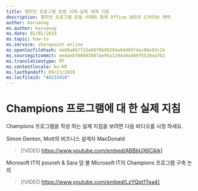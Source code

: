 ```yaml
---
title: 챔피언 프로그램 모범 사례-실제 세계 지침
description: 챔피언 프로그램 모범 사례와 함께 Office 365의 드라이브 채택
author: karuanag
ms.author: karuanag
ms.date: 02/01/2019
ms.topic: how-to
ms.service: sharepoint online
ms.openlocfilehash: 4a86a067f23e68f8b89294a9dd69f4ac06e93c1b
ms.sourcegitcommit: ee4aebf60893887ae95a1294a9ad8975539ea762
ms.translationtype: MT
ms.contentlocale: ko-KR
ms.lasthandoff: 09/23/2020
ms.locfileid: "48233410"
---
```

# <a name="real-world-guidance-for-your-champions-program"></a>Champions 프로그램에 대 한 실제 지침

Champions 프로그램을 작성 하는 실제 지침을 보려면 다음 비디오를 시청 하세요.  

Simon Denton, Mott의 비즈니스 설계자 MacDonald

> [!VIDEO https://www.youtube.com/embed/ABBbUX6CAik]

Microsoft IT의 pouneh & Sara 덤 불 Microsoft IT의 Champions 프로그램 구축 논의

> [!VIDEO https://www.youtube.com/embed/LzYQpt1Tea4]
